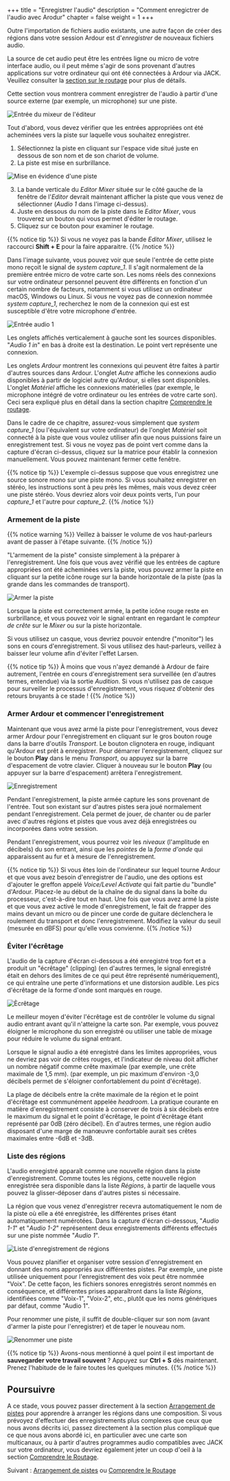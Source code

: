 +++
title = "Enregistrer l'audio"
description = "Comment enregictrer de l'audio avec Arodur"
chapter = false
weight = 1
+++

Outre l'importation de fichiers audio existants, une autre façon de créer des régions dans votre session Ardour est d'*enregistrer* de nouveaux fichiers audio.

La source de cet audio peut être les entrées ligne ou micro de votre interface audio, ou il peut même s'agir de sons provenant d'autres applications sur votre ordinateur qui ont été connectées à Ardour via JACK. Veuillez consulter la [section sur le routage](../understanding-routing/) pour plus de détails.

Cette section vous montrera comment enregistrer de l'audio à partir d'une source externe (par exemple, un microphone) sur une piste.

![Entrée du mixeur de l'éditeur](en/ardour7-editor-mixer-input.png?width=50vw)

Tout d'abord, vous devez vérifier que les entrées appropriées ont été acheminées vers la piste sur laquelle vous souhaitez enregistrer.

1. Sélectionnez la piste en cliquant sur l'espace vide situé juste en dessous de son nom et de son chariot de volume.
2. La piste est mise en surbrillance.

![Mise en évidence d'une piste](en/ardour7-audio-1-highlight.gif?width=30vw)

3. La bande verticale du _Editor Mixer_ située sur le côté gauche de la fenêtre de l'_Editor_ devrait maintenant afficher la piste que vous venez de sélectionner (*Audio 1* dans l'image ci-dessus).
4. Juste en dessous du nom de la piste dans le _Editor Mixer_, vous trouverez un bouton qui vous permet d'éditer le routage.
5. Cliquez sur ce bouton pour examiner le routage.

{{% notice tip %}}
Si vous ne voyez pas la bande _Editor Mixer_, utilisez le raccourci **Shift + E** pour la faire apparaitre.
{{% /notice %}}

Dans l'image suivante, vous pouvez voir que seule l'entrée de cette piste mono reçoit le signal de *system capture_1*.
Il s'agit normalement de la première entrée micro de votre carte son. Les noms réels des connexions sur votre ordinateur personnel peuvent être différents en fonction d'un certain nombre de facteurs, notamment si vous utilisez un ordinateur macOS, Windows ou Linux. Si vous ne voyez pas de connexion nommée *system capture_1*, recherchez le nom de la connexion qui est est susceptible d'être votre microphone d'entrée.

![Entrée audio 1](en/ardour7-audio-1-input.png?height=30vw)

Les onglets affichés verticalement à gauche sont les sources disponibles.
"*Audio 1 in*" en bas à droite est la destination. Le point vert représente une connexion.

Les onglets _Ardour_ montrent les connexions qui peuvent être faites à partir d'autres sources dans Ardour.
L'onglet _Autre_ affiche les connexions audio disponibles à partir de logiciel autre qu'Ardour, si elles sont disponibles.
L'onglet _Matériel_ affiche les connexions matérielles (par exemple, le microphone intégré de votre ordinateur ou les entrées de votre carte son). Ceci sera expliqué plus en détail dans la section chapitre [Comprendre le routage](../understanding-routing/).

Dans le cadre de ce chapitre, assurez-vous simplement que _system capture_1_ (ou l'équivalent sur votre ordinateur) de l'onglet _Matériel_ soit connecté à la piste que vous voulez utiliser afin que nous puissions faire un enregistrement test. Si vous ne voyez pas de point vert comme dans la capture d'écran ci-dessus, cliquez sur la matrice pour établir la connexion manuellement.
Vous pouvez maintenant fermer cette fenêtre.

{{% notice tip %}}
L'exemple ci-dessus suppose que vous enregistrez une source sonore mono sur une piste mono. Si vous souhaitez enregistrer en stéréo, les instructions sont à peu près les mêmes, mais vous devez créer une piste stéréo. Vous devriez alors voir deux points verts,
l'un pour _capture_1_ et l'autre pour _capture_2_.
{{% /notice %}}

### Armement de la piste

{{% notice warning %}}
Veillez à baisser le volume de vos haut-parleurs avant de passer à l'étape suivante.
{{% /notice %}}

"L'armement de la piste" consiste simplement à la préparer à l'enregistrement. Une fois que vous avez vérifié que les entrées de capture appropriées ont été acheminées vers la piste, vous pouvez armer la piste en cliquant sur la petite icône rouge sur la bande 
horizontale de la piste (pas la grande dans les commandes de transport).

![Armer la piste](en/ardour7-arming-the-track.png?width=40vw)

Lorsque la piste est correctement armée, la petite icône rouge reste en surbrillance, et vous pouvez voir le signal entrant en regardant le _compteur de crête_ sur le _Mixer_ ou sur la piste horizontale.

Si vous utilisez un casque, vous devriez pouvoir entendre ("monitor") les sons en cours d'enregistrement. Si vous utilisez des haut-parleurs, veillez à baisser leur volume afin d'éviter l'effet Larsen.

{{% notice tip %}}
À moins que vous n'ayez demandé à Ardour de faire autrement, l'entrée en cours d'enregistrement sera surveillée (en d'autres termes, entendue) via la sortie _Audition_. Si vous n'utilisez pas de casque pour surveiller le processus d'enregistrement, vous risquez d'obtenir des retours bruyants à ce stade !
{{% /notice %}}

### Armer Ardour et commencer l'enregistrement

Maintenant que vous avez armé la piste pour l'enregistrement, vous devez armer Ardour pour l'enregistrement en cliquant sur le gros bouton rouge dans la barre d'outils _Transport_. Le bouton clignotera en rouge, indiquant qu'Ardour est prêt à enregistrer. Pour démarrer l'enregistrement, cliquez sur le bouton **Play** dans le menu _Transport_, ou appuyez sur la barre d'espacement de votre clavier. Cliquer à nouveau sur le bouton **Play** (ou appuyer sur la barre d'espacement) arrêtera l'enregistrement.

![Enregistrement](en/ardour7-recording.png?width=50vw)

Pendant l'enregistrement, la piste armée capture les sons provenant de l'entrée. Tout son existant sur d'autres pistes sera joué normalement pendant l'enregistrement. Cela permet de jouer, de chanter ou de parler avec d'autres régions et pistes que vous avez déjà enregistrées ou incorporées dans votre session.

Pendant l'enregistrement, vous pourrez voir les _niveaux_ (l'amplitude en décibels) du son entrant, ainsi que les _pointes_ de la _forme d'onde_ qui apparaissent au fur et à mesure de l'enregistrement.

{{% notice tip %}}
Si vous êtes loin de l'ordinateur sur lequel tourne Ardour et que vous avez besoin d'enregistrer de l'audio, une des options est d'ajouter le greffon appelé _Voice/Level Activate_ qui fait partie du "bundle" d'Ardour. Placez-le au début de la chaîne de du signal dans la boîte du processeur, c'est-à-dire tout en haut. Une fois que vous avez armé la piste et que vous avez activé le mode d'enregistrement, le fait de frapper des mains devant un micro ou de pincer une corde de guitare déclenchera le roulement du transport et donc l'enregistrement. Modifiez la valeur du seuil (mesurée en dBFS) pour qu'elle vous convienne.
{{% /notice %}}

### Éviter l'écrêtage

L'audio de la capture d'écran ci-dessous a été enregistré trop fort et a produit un "écrêtage" (clipping) (en d'autres termes, le signal enregistré était en dehors des limites de ce qui peut être représenté numériquement), ce qui entraîne une perte d'informations et une distorsion audible. Les pics d'écrêtage de la forme d'onde sont marqués en rouge.

![Ècrêtage](en/ardour7-clipping.png?width=50vw)

Le meilleur moyen d'éviter l'écrêtage est de contrôler le volume du signal audio entrant avant qu'il n'atteigne la carte son.
Par exemple, vous pouvez éloigner le microphone du son enregistré ou utiliser une table de mixage pour réduire le volume du signal entrant. 

Lorsque le signal audio a été enregistré dans les limites appropriées, vous ne devriez pas voir de crêtes rouges, et l'indicateur de niveau doit afficher un nombre négatif comme crête maximale (par exemple, une crête maximale de 1,5 mm). (par exemple, un pic maximum d'environ -3,0 décibels permet de s'éloigner confortablement du point d'écrêtage).

La plage de décibels entre la crête maximale de la région et le point d'écrêtage est communément appelée _headroom_. La pratique courante en matière d'enregistrement consiste à conserver de trois à six décibels entre le maximum du signal et le point d'écrêtage, le point d'écrêtage étant représenté par 0dB (zéro décibel). En d'autres termes, une région audio disposant d'une marge de manœuvre confortable aurait ses crêtes maximales entre -6dB et -3dB.

### Liste des régions

L'audio enregistré apparaît comme une nouvelle région dans la piste d'enregistrement. Comme toutes les régions, cette nouvelle région enregistrée sera disponible dans la liste _Régions_, à partir de laquelle vous pouvez la glisser-déposer dans d'autres pistes si nécessaire.

La région que vous venez d'enregistrer recevra automatiquement le nom de la piste où elle a été enregistrée, les différentes prises étant automatiquement numérotées. Dans la capture d'écran ci-dessous, "*Audio 1-1*" et "*Audio 1-2*" représentent deux enregistrements
différents effectués sur une piste nommée "*Audio 1*".

![Liste d'enregistrement de régions](en/ardour7-region-list-recording.png?width=40vw)

Vous pouvez planifier et organiser votre session d'enregistrement en donnant des noms appropriés aux différentes pistes. Par exemple, une piste utilisée uniquement pour l'enregistrement des voix peut être nommée "Voix". De cette façon, les fichiers sonores enregistrés seront nommés en conséquence, et différentes prises apparaîtront dans la liste _Régions_, identifiées comme "Voix-1", "Voix-2", etc., plutôt que les noms génériques par défaut, comme "Audio 1".

Pour renommer une piste, il suffit de double-cliquer sur son nom (avant d'armer la piste pour l'enregistrer) et de taper le nouveau nom.

![Renommer une piste](en/ardour7-rename-track.png?width=40vw)

{{% notice tip %}}
Avons-nous mentionné à quel point il est important de **sauvegarder votre travail souvent** ? Appuyez sur **Ctrl + S** dès maintenant. Prenez l'habitude de le faire toutes les quelques minutes.
{{% /notice %}}

Poursuivre
----------

A ce stade, vous pouvez passer directement à la section [Arrangement de pistes](../../editing-sessions/arranging-tracks/) pour apprendre à arranger les régions dans une composition. Si vous prévoyez d'effectuer des enregistrements plus complexes que ceux que nous avons décrits ici, passez directement à la section plus compliqué que ce que nous avons abordé ici, en particulier avec une carte son multicanaux, ou à partir d'autres programmes audio compatibles avec JACK sur votre ordinateur, vous devriez également jeter un coup d'oeil à la section [Comprendre le Routage](../understanding-routing).

Suivant : [Arrangement de pistes](../../editing-sessions/arranging-tracks/) ou [Comprendre le Routage](../understanding-routing)